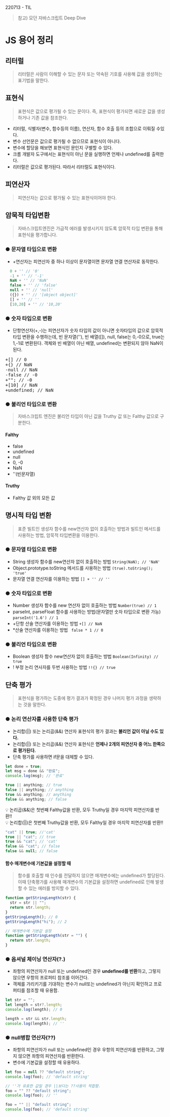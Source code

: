 220713 - TIL

> 참고) 모던 자바스크립트 Deep Dive

# JS 용어 정리

## 리터럴

> 리터럴은 사람이 이해할 수 있는 문자 또는 약속된 기호를 사용해 값을 생성하는 표기법을 말한다.

## 표현식

> 표현식은 값으로 평가될 수 있는 문이다. 즉, 표현식이 평가되면 새로운 값을 생성하거나 기존 값을 참조한다.

- 리터럴, 식별자(변수, 함수등의 이름), 연산자, 함수 호출 등의 조합으로 이뤄질 수있다.
- 변수 선언문은 값으로 평가될 수 없으므로 표현식이 아니다.
- 변수에 할당을 해보면 표현식인 문인지 구별할 수 있다.
- 크롬 개발자 도구에서는 표현식이 아닌 문을 실행하면 언제나 undefined를 출력한다.
- 리터럴은 값으로 평가된다. 따라서 리터럴도 표현식이다.

## 피연산자

> 피연산자는 값으로 평가될 수 있는 표현식이어야 한다.

## 암묵적 타입변환

> 자바스크립트엔진은 가급적 에러를 발생시키지 않도록 암묵적 타입 변환을 통해 표현식을 평가합니다.

### ● 문자열 타입으로 변환

- +연산자는 피연산자 중 하나 이상이 문자열이면 문자열 연결 연산자로 동작한다.

```js
  0 + '' // '0'
  -1 + '' // '-1'
  NaN + '' // 'NaN'
  false + '' // 'false'
  null + '' // 'null'
  ({}) + '' // '[object object]'
  [] + '' // ''
  [10,20] + '' // '10,20'
```

### ● 숫자 타입으로 변환

- 단항연산자(+,-)는 피연산자가 숫자 타입의 값이 아니면 숫자타입의 값으로 암묵적 타입 변환을 수행하는데, 빈 문자열(''), 빈 배열([]), null, false는 0,-0으로, true는 1,-1로 변환된다. 객체와 빈 배열이 아닌 배열, undefined는 변환되지 않아 NaN이 된다.

<pre>
+[] // 0
+{} // NaN
-null // NaN
-false // -0
+""; // -0
+[10] // NaN
+undefined; // NaN
</pre>

### ● 불리언 타입으로 변환

> 자바스크립트 엔진은 불리언 타입이 아닌 값을 Truthy 값 또는 Falthy 값으로 구분한다.

#### Falthy

- false
- undefined
- null
- 0, -0
- NaN
- ''(빈문자열)

#### Truthy

- Falthy 값 외의 모든 값

## 명시적 타입 변환

> 표준 빌트인 생성자 함수를 new연산자 없이 호출하는 방법과 빌트인 메서드를 사용하는 방법, 암묵적 타입변환을 이용한다.

### ● 문자열 타입으로 변환

- String 생성자 함수를 new연산자 없이 호출하는 방법 `String(NaN); // 'NaN'`
- Object.prototype.toString 메서드를 사용하는 방법 `(true).toString(); 'true'`
- 문자열 연결 연산자를 이용하는 방법 `[] + '' // ''`

### ● 숫자 타입으로 변환

- Number 생성자 함수를 new 연산자 없이 호출하는 방법 `Number(true) // 1`
- parseInt, parseFloat 함수를 사용하는 방법(문자열만 숫자 타입으로 변환 가능) `parseInt('1.6') // 1`
- +단항 산술 연산자를 이용하는 방법 `+[] // NaN`
- \*산술 연산자를 이용하는 방법 ` false * 1 // 0`

### ● 불리언 타입으로 변환

- Boolean 생성자 함수 new연산자 없이 호출하는 방법 `Boolean(Infinity) // true`
- ! 부정 논리 연사자를 두번 사용하는 방법 `!!{} // true`

## 단축 평가

> 표현식을 평가하는 도중에 평가 결과가 확정된 경우 나머지 평가 과정을 생략하는 것을 말한다.

### ● 논리 연산자를 사용한 단축 평가

- 논리합(||) 또는 논리곱(&&) 연산자 표현식의 평가 결과는 <b>불리언 값이 아닐 수도 있다.</b>
- 논리합(||) 또는 논리곱(&&) 연산자 표현식은 <b>언제나 2개의 피연산자 중 어느 한쪽으로 평가된다.</b>
- 단축 평가를 사용하면 if문을 대체할 수 있다.

```js
let done = true;
let msg = done && "완료";
console.log(msg); // '완료'
```

```js
true || anything; // true
false || anything; // anything
true && anything; // anything
false && anything; // false
```

💡 논리곱(&&)은 첫번째 Falthy값을 반환, 모두 Truthy일 경우 마지막 피연산자를 반환!!  
💡 논리합(||)은 첫번째 Truthy값을 반환, 모두 Falthy일 경우 마지막 피연산자를 반환!!

```js
"cat" || true; //'cat'
true || "cat"; // true
true && "cat"; // 'cat'
false && "cat"; // false
false && null; // false
```

#### 함수 매개변수에 기본값을 설정할 때

> 함수를 호출할 때 인수를 전달하지 않으면 매개변수에는 undefined가 할당된다. 이때 단축평가를 사용해 매개변수의 기본값을 설정하면 undefined로 인해 발생할 수 있는 에러를 방지할 수 있다.

```js
function getStringLength(str) {
  str = str || "";
  return str.length;
}
getStringLength(); // 0
getStringLength("hi"); // 2

// 매개변수에 기본값 설정
function getStringLength(str = "") {
  return str.length;
}
```

### ● 옵셔널 체이닝 연산자(?.)

- 좌항의 피연산자가 null 또는 undefined인 경우 <b>undefined를 반환</b>하고, 그렇지 않으면 우항의 프로퍼티 참조를 이어간다.
- 객체를 가리키기를 기대하는 변수가 null또는 undefined가 아닌지 확인하고 프로퍼티를 참조할 때 유용함.

```js
let str = "";
let length = str?.length;
console.log(length); // 0

length = str && str.length;
console.log(length); // ''
```

### ● null병합 연산자(??)

- 좌항의 피연산자가 null 또는 undefined인 경우 우항의 피연산자를 반환하고, 그렇지 않으면 좌항의 피연산자를 반환한다.
- 변수에 기본값을 설정할 때 유용하다.

```js
let foo = null ?? "default string";
console.log(foo); // 'default string'

// ''가 유효한 값일 경우 ||보다는 ??사용이 적합함.
foo = "" ?? "default string";
console.log(foo); // ''

foo = "" || "default string";
console.log(foo); // 'default string'
```
